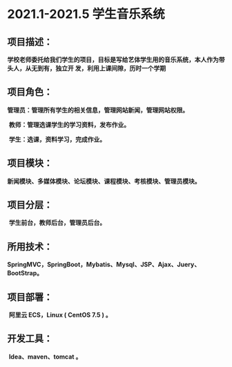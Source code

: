 # 2021.1-2021.5 学生音乐系统 

## 项目描述：

​	**学校老师委托给我们学生的项目，目标是写给艺体学生用的音乐系统，本人作为带头人，从无到有，独立开 发，利用上课间隙，历时一个学期** 

## 项目角色： 

​	**管理员：管理所有学生的相关信息，管理网站新闻，管理网站权限。** 

​	**教师：管理选课学生的学习资料，发布作业。** 

​	**学生：选课，资料学习，完成作业。** 

## 项目模块： 

​	**新闻模块、多媒体模块、论坛模块、课程模块、考核模块、管理员模块。** 

## 项目分层：

​	 **学生前台，教师后台，管理员后台。** 

## 所用技术：

​	**SpringMVC，SpringBoot，Mybatis、Mysql、JSP、Ajax、Juery、BootStrap。** 

## 项目部署：

​	**阿里云 ECS，Linux ( CentOS 7.5 ) 。** 

## 开发工具： 

​	**Idea、maven、tomcat 。**
